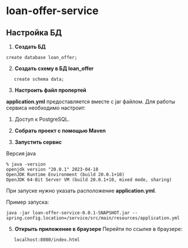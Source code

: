 # loan-offer-service

## Настройка БД

1. **Создать БД**

```
create database loan_offer;
```

2. **Создать схему в БД loan_offer**

```
   create schema data;
```

3. **Настроить файл пропертей**

**application.yml** предоставляется вместе с jar файлом.
Для работы сервиса необходимо настроит:

1. Доступ к PostgreSQL.


4. **Собрать проект с помощью Maven**

5. **Запустить сервис**

Версия java

```
% java -version                                                                                          
openjdk version "20.0.1" 2023-04-18
OpenJDK Runtime Environment (build 20.0.1+10)
OpenJDK 64-Bit Server VM (build 20.0.1+10, mixed mode, sharing)
```

При запуске нужно указать расположение **application.yml**.

Пример запуска:

```
java -jar loan-offer-service-0.0.1-SNAPSHOT.jar --spring.config.location=/service/src/main/resources/application.yml 
```

5. **Открыть приложение в браузере**
   Перейти по ссылке в браузере:

```
   localhost:8080/index.html
```